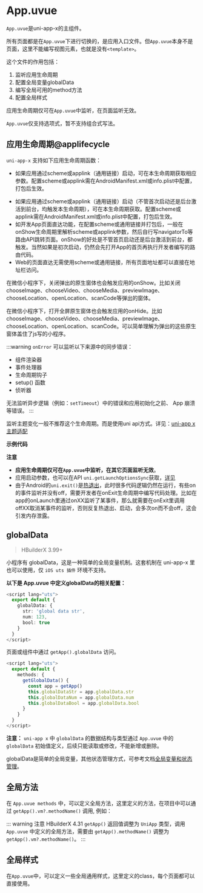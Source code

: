 # App.uvue

`App.uvue`是uni-app-x的主组件。

所有页面都是在`App.uvue`下进行切换的，是应用入口文件。但`App.uvue`本身不是页面，这里不能编写视图元素，也就是没有`<template>`。

这个文件的作用包括：
1. 监听应用生命周期
2. 配置全局变量globalData
3. 编写全局可用的method方法
4. 配置全局样式

应用生命周期仅可在`App.uvue`中监听，在页面监听无效。

`App.uvue`仅支持选项式，暂不支持组合式写法。

## 应用生命周期@applifecycle

`uni-app-x` 支持如下应用生命周期函数：

<!-- VUEJSON.application.onLaunch.name -->

<!-- VUEJSON.application.onLaunch.description -->

<!-- VUEJSON.application.onLaunch.compatibility -->

<!-- VUEJSON.application.onLaunch.param -->

<!-- VUEJSON.application.onLaunch.returnValue -->

- 如果应用通过scheme或applink（通用链接）启动，可在本生命周期获取相应参数。配置scheme或applink需在AndroidManifest.xml或info.plist中配置，打包后生效。

<!-- VUEJSON.application.onLaunch.tutorial -->

<!-- VUEJSON.application.onShow.name -->

<!-- VUEJSON.application.onShow.description -->

<!-- VUEJSON.application.onShow.compatibility -->

<!-- VUEJSON.application.onShow.param -->

<!-- VUEJSON.application.onShow.returnValue -->

- 如果应用通过scheme或applink（通用链接）启动（不管首次启动还是后台激活到前台，均触发本生命周期），可在本生命周期获取。配置scheme或applink需在AndroidManifest.xml或info.plist中配置，打包后生效。
- 如开发App页面直达功能，在配置scheme或通用链接并打包后，一般在onShow生命周期里解析scheme或applink参数，然后自行写navigatorTo等路由API跳转页面。onShow的好处是不管首页启动还是后台激活到前台，都触发。当然如果是初次启动，仍然会先打开App的首页再执行开发者编写的路由代码。
- Web的页面直达无需使用scheme或通用链接，所有页面地址都可以直接在地址栏访问。

在微信小程序下，关闭弹出的原生窗体也会触发应用的onShow。比如关闭chooseImage、chooseVideo、chooseMedia、previewImage、chooseLocation、openLocation、scanCode等弹出的窗体。

<!-- VUEJSON.application.onShow.tutorial -->

<!-- VUEJSON.application.onHide.name -->

<!-- VUEJSON.application.onHide.description -->

<!-- VUEJSON.application.onHide.compatibility -->

<!-- VUEJSON.application.onHide.param -->

<!-- VUEJSON.application.onHide.returnValue -->

在微信小程序下，打开全屏原生窗体也会触发应用的onHide。比如chooseImage、chooseVideo、chooseMedia、previewImage、chooseLocation、openLocation、scanCode。可以简单理解为弹出的这些原生窗体盖住了js写的小程序。

<!-- VUEJSON.application.onHide.tutorial -->

<!-- VUEJSON.application.onExit.name -->

<!-- VUEJSON.application.onExit.description -->

<!-- VUEJSON.application.onExit.compatibility -->

<!-- VUEJSON.application.onExit.param -->

<!-- VUEJSON.application.onExit.returnValue -->

<!-- VUEJSON.application.onExit.tutorial -->

<!-- VUEJSON.application.onError.name -->

<!-- VUEJSON.application.onError.description -->
:::warning
`onError` 可以监听以下来源中的同步错误：
- 组件渲染器
- 事件处理器
- 生命周期钩子
- setup() 函数
- 侦听器

无法监听异步逻辑（例如：`setTimeout`）中的错误和应用初始化之前、 App 崩溃等错误。
:::
<!-- VUEJSON.application.onError.compatibility -->

<!-- VUEJSON.application.onError.param -->

<!-- VUEJSON.application.onError.returnValue -->

<!-- VUEJSON.application.onError.tutorial -->


<!-- VUEJSON.application.onLastPageBackPress.name -->

<!-- VUEJSON.application.onLastPageBackPress.description -->

<!-- VUEJSON.application.onLastPageBackPress.compatibility -->

<!-- VUEJSON.application.onLastPageBackPress.param -->

<!-- VUEJSON.application.onLastPageBackPress.returnValue -->

<!-- VUEJSON.application.onLastPageBackPress.tutorial -->


<!-- VUEJSON.application.onPageNotFound.name -->

<!-- VUEJSON.application.onPageNotFound.description -->

<!-- VUEJSON.application.onPageNotFound.compatibility -->

<!-- VUEJSON.application.onPageNotFound.param -->

<!-- VUEJSON.application.onPageNotFound.returnValue -->

<!-- VUEJSON.application.onPageNotFound.tutorial -->


<!-- VUEJSON.application.onUnhandledRejection.name -->

<!-- VUEJSON.application.onUnhandledRejection.description -->

<!-- VUEJSON.application.onUnhandledRejection.compatibility -->

<!-- VUEJSON.application.onUnhandledRejection.param -->

<!-- VUEJSON.application.onUnhandledRejection.returnValue -->

<!-- VUEJSON.application.onUnhandledRejection.tutorial -->


<!-- VUEJSON.application.onThemeChange.name -->

<!-- VUEJSON.application.onThemeChange.description -->

<!-- VUEJSON.application.onThemeChange.compatibility -->

监听主题变化一般不推荐这个生命周期。而是使用uni api方式。详见：[uni-app x主题适配](../api/theme-change.md)

<!-- VUEJSON.application.onThemeChange.param -->

<!-- VUEJSON.application.onThemeChange.returnValue -->

<!-- VUEJSON.application.onThemeChange.tutorial -->

**示例代码**

<!-- VUEJSON.E_App.example.code -->

**注意**
- **应用生命周期仅可在`App.uvue`中监听，在其它页面监听无效**。
- 应用启动参数，也可以在API `uni.getLaunchOptionsSync`获取，[详见](../api/launch.md#getlaunchoptionssync)
- 由于Android的`uni.exit()`是[热退出](../api/exit.md)，此时很多代码逻辑仍然在运行，有些on的事件监听并没有off，需要开发者在onExit生命周期中编写代码处理。比如在app的onLaunch里通过onXX监听了某事件，那么就需要在onExit里调用offXX取消某事件的监听，否则反复热退出、启动，会多次on而不会off，这会引发内存泄露。

## globalData

> HBuilderX 3.99+

小程序有 globalData，这是一种简单的全局变量机制。这套机制在 uni-app-x 里也可以使用，仅 `iOS uts 插件` 环境不支持。

**以下是 App.uvue 中定义globalData的相关配置：**

```ts
<script lang="uts">
  export default {
    globalData: {
      str: 'global data str',
      num: 123,
      bool: true
    }
  }
</script>
```

页面或组件中通过 `getApp().globalData` 访问。

```ts
<script lang="uts">
  export default {
    methods: {
      getGlobalData() {
        const app = getApp()
        this.globalDataStr = app.globalData.str
        this.globalDataNum = app.globalData.num
        this.globalDataBool = app.globalData.bool
      }
    }
  }
</script>
```

**注意：** `uni-app x` 中 `globalData` 的数据结构与类型通过 `App.uvue` 中的 `globalData` 初始值定义，后续只能读取或修改，不能新增或删除。

globalData是简单的全局变量，其他状态管理方式，可参考文档[全局变量和状态管理](../tutorial/store.md)。

## 全局方法
在 `App.uvue methods` 中，可以定义全局方法，这里定义的方法，在项目中可以通过 `getApp().vm?.methodName()` 调用, 例如：

<!-- UTSAPIJSON.getApp.example -->

::: warning 注意
HBuilderX 4.31 `getApp()` 返回值调整为 `UniApp` 类型，调用 `App.uvue` 中定义的全局方法，需要由 `getApp().methodName()` 调整为 `getApp().vm?.methodName()`。
:::

## 全局样式

在`App.uvue`中，可以定义一些全局通用样式，这里定义的class，每个页面都可以直接使用。
